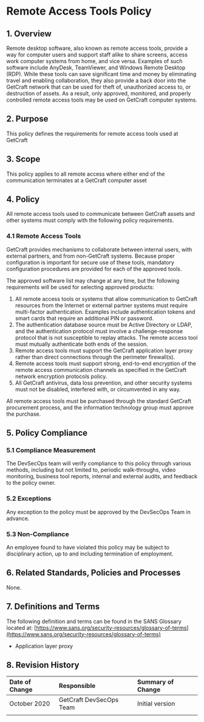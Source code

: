 # Remote Access Tools Policy

## 1. Overview

Remote desktop software, also known as remote access tools, provide a way for computer users and support staff alike to share screens, access work computer systems from home, and vice versa. Examples of such software include AnyDesk, TeamViewer, and Windows Remote Desktop \(RDP\). While these tools can save significant time and money by eliminating travel and enabling collaboration, they also provide a back door into the GetCraft network that can be used for theft of, unauthorized access to, or destruction of assets. As a result, only approved, monitored, and properly controlled remote access tools may be used on GetCraft computer systems.

## 2. Purpose

This policy defines the requirements for remote access tools used at GetCraft

## 3. Scope

This policy applies to all remote access where either end of the communication terminates at a GetCraft computer asset

## 4. Policy

All remote access tools used to communicate between GetCraft assets and other systems must comply with the following policy requirements.

### 4.1 Remote Access Tools

GetCraft provides mechanisms to collaborate between internal users, with external partners, and from non-GetCraft systems. Because proper configuration is important for secure use of these tools, mandatory configuration procedures are provided for each of the approved tools.

The approved software list may change at any time, but the following requirements will be used for selecting approved products:

1. All remote access tools or systems that allow communication to GetCraft resources from the Internet or external partner systems must require multi-factor authentication. Examples include authentication tokens and smart cards that require an additional PIN or password.
2. The authentication database source must be Active Directory or LDAP, and the authentication protocol must involve a challenge-response protocol that is not susceptible to replay attacks. The remote access tool must mutually authenticate both ends of the session.
3. Remote access tools must support the GetCraft application layer proxy rather than direct connections through the perimeter firewall\(s\).
4. Remote access tools must support strong, end-to-end encryption of the remote access communication channels as specified in the GetCraft network encryption protocols policy.
5. All GetCraft antivirus, data loss prevention, and other security systems must not be disabled, interfered with, or circumvented in any way.

All remote access tools must be purchased through the standard GetCraft procurement process, and the information technology group must approve the purchase.

## 5. Policy Compliance

### 5.1 Compliance Measurement

The DevSecOps team will verify compliance to this policy through various methods, including but not limited to, periodic walk-throughs, video monitoring, business tool reports, internal and external audits, and feedback to the policy owner.

### 5.2 Exceptions

Any exception to the policy must be approved by the DevSecOps Team in advance.

### 5.3 Non-Compliance

An employee found to have violated this policy may be subject to disciplinary action, up to and including termination of employment.

## 6. Related Standards, Policies and Processes

None.

## 7. Definitions and Terms

The following definition and terms can be found in the SANS Glossary located at: [https://www.sans.org/security-resources/glossary-of-terms](https://www.sans.org/security-resources/glossary-of-terms)

* Application layer proxy

## 8. Revision History

| **Date of Change** | **Responsible** | **Summary of Change** |
| :--- | :--- | :--- |
| October 2020 | GetCraft DevSecOps Team | Initial version |
|  |  |  |

